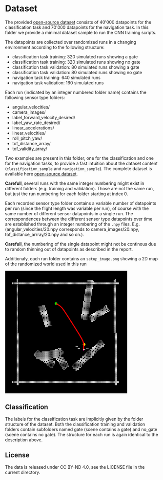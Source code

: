 # Dataset
The provided [open-source dataset](https://zenodo.org/records/10546408) consists of 40'000 datapoints for the classification task and 70'000 datapoints for the navigation task. In this folder we provide a minimal dataset sample to run the CNN training scripts.

The datapoints are collected over randomized runs in a changing environment according to the following structure:
* classification task training: 320 simulated runs showing a gate
* classification task training: 320 simulated runs showing no gate
* classification task validation: 80 simulated runs showing a gate
* classification task validation: 80 simulated runs showing no gate  
* navigation task training: 640 simulated runs
* navigation task validation: 160 simulated runs

Each run (indicated by an integer numbered folder name) contains the following sensor type folders:
* angular_velocities/
* camera_images/
* label_forward_velocity_desired/
* label_yaw_rate_desired/
* linear_accelerations/
* linear_velocities/
* roll_pitch_yaw/
* tof_distance_array/
* tof_validity_array/

Two examples are present in this folder, one for the classification and one for the navigation tasks, to provide a fast intuition about the dataset content (`classification_sample` and `navigation_sample`). The complete dataset is available here [open-source dataset](https://zenodo.org/records/10546408).
  
**Carefull**, several runs with the same integer numbering might exist in different folders (e.g. training and validation). Those are not the same run, but just the run numbering for each folder starting at index 0.

Each recorded sensor type folder contains a variable number of datapoints per run (since the flight length was variable per run), of course with the same number of different sensor datapoints in a single run. The correspondences between the different sensor type datapoints over time are established through an integer numbering of the `.npy` files. E.g. (angular_velocities/20.npy corresponds to camera_images/20.npy, tof_distance_arrray/20.npy and so on.). 

**Carefull**, the numbering of the single datapoint might not be continous due to random thinning out of datapoints as described in the report.

Additionaly, each run folder contains an `setup_image.png` showing a 2D map of the randomized world used in this run

<img src="setup_img.png" alt="drawing" width="400"/>

## Classification
The labels for the classification task are implicitly given by the folder structure of the dataset. Both the classification training and validation folders contain subfolders named gate (scene contains a gate) and no_gate (scene contains no gate). The structure for each run is again identical to the description above.

## License
The data is released under CC BY-ND 4.0, see the LICENSE file in the current directory.


